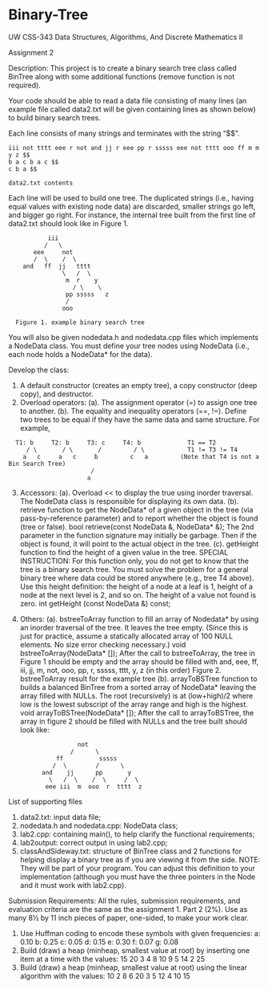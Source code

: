 # Binary-Tree

UW CSS-343 Data Structures, Algorithms, And Discrete Mathematics II 

Assignment 2

Description: This project is to create a binary search tree class called BinTree along with some additional functions (remove function is not required).

Your code should be able to read a data file consisting of many lines (an example file called data2.txt will be given containing lines as shown below) to build binary search trees.
    
Each line consists of many strings and terminates with the string “$$”. 

    iii not tttt eee r not and jj r eee pp r sssss eee not tttt ooo ff m m y z $$ 
    b a c b a c $$ 
    c b a $$
    
    data2.txt contents
    
Each line will be used to build one tree. The duplicated strings (i.e., having equal values with existing node data) are discarded, smaller strings go left, and bigger go right. For instance, the internal tree built from the first line of data2.txt should look like in Figure 1. 

               iii 
              /   \
           eee     not 
           /  \    /  \
        and   ff  jj   tttt 
                   \   /  \ 
                    m  r    y 
                      / \    \
                    pp sssss   z 
                    / 
                   ooo

      Figure 1. example binary search tree


You will also be given nodedata.h and nodedata.cpp files which implements a NodeData class. You must define your tree nodes using NodeData (i.e., each node holds a NodeData* for the data).

Develop the class:
  1.	A default constructor (creates an empty tree), a copy constructor (deep copy), and destructor.
  2.	Overload operators: (a). The assignment operator (=) to assign one tree to another. (b). The equality and inequality operators (==, !=). Define two trees to be equal if they have the same data and same structure. For example,
  
      T1: b     T2: b     T3: c     T4: b             T1 == T2 
         / \       / \       /         / \            T1 != T3 != T4 
        a   c     a   c     b         c   a         (Note that T4 is not a Bin Search Tree) 
                           / 
                          a 
  
  3. Accessors: (a). Overload << to display the true using inorder traversal. The NodeData class is responsible for displaying its own data. 
(b). retrieve function to get the NodeData* of a given object in the tree (via pass-by-reference parameter) and to report whether the object is found (tree or false).
bool retrieve(const NodeData &, NodeData* &);
The 2nd parameter in the function signature may initially be garbage. Then if the object is found, it will point to the actual object in the tree.
(c). getHeight function to find the height of a given value in the tree. SPECIAL INSTRUCTION: For this function only, you do not get to know that the tree is a binary search tree. You must solve the problem for a general binary tree where data could be stored anywhere (e.g., tree T4 above). Use this height definition: the height of a node at a leaf is 1, height of a node at the next level is 2, and so on. The height of a value not found is zero.
int getHeight (const NodeData &) const;

  4.	Others: (a). bstreeToArray function to fill an array of Nodedata* by using an inorder traversal of the tree. It leaves the tree empty. (Since this is just for practice, assume a statically allocated array of 100 NULL elements. No size error checking necessary.)
void bstreeToArray(NodeData* []);
After the call to bstreeToArray, the tree in Figure 1 should be empty and the array should be filled with
and, eee, ff, iii, jj, m, not, ooo, pp, r, sssss, tttt, y, z (in this order) Figure 2. bstreeToArray result for the example tree
(b). arrayToBSTree function to builds a balanced BinTree from a sorted array of NodeData* leaving the array filled with NULLs. The root (recursively) is at (low+high)/2 where low is the lowest subscript of the array range and high is the highest.
void arrayToBSTree(NodeData* []);
After the call to arrayToBSTree, the array in figure 2 should be filled with NULLs and the tree built should look like: 

                            not
                          /      \
                      ff          sssss
                     /  \        /      \
                  and    jj      pp       y 
                    \   /  \    /  \     /  \
                   eee iii  m  ooo  r  tttt  z


List of supporting files
1.	data2.txt: input data file;
2.	nodedata.h and nodedata.cpp: NodeData class;
3.	lab2.cpp: containing main(), to help clarify the functional requirements;
4.	lab2output: correct output in using lab2.cpp;
5.	classAndSideway.txt: structure of BinTree class and 2 functions for helping display a binary tree as if you are viewing it from the side. NOTE: They will be part of your program. You can adjust this definition to your implementation (although you must have the three pointers in the Node and it must work with lab2.cpp).

Submission Requirements: All the rules, submission requirements, and evaluation criteria are the same as the assignment 1.
Part 2 (2%). Use as many 8½ by 11 inch pieces of paper, one-sided, to make your work clear.
1.	Use Huffman coding to encode these symbols with given frequencies: a: 0.10 b: 0.25 c: 0.05 d: 0.15 e: 0.30 f: 0.07 g: 0.08
2.	Build (draw) a heap (minheap, smallest value at root) by inserting one item at a time with the values: 15 20 3 4 8 10 9 5 14 2 25
3.	Build (draw) a heap (minheap, smallest value at root) using the linear algorithm with the values: 10 2 8 6 20 3 5 12 4 10 15
